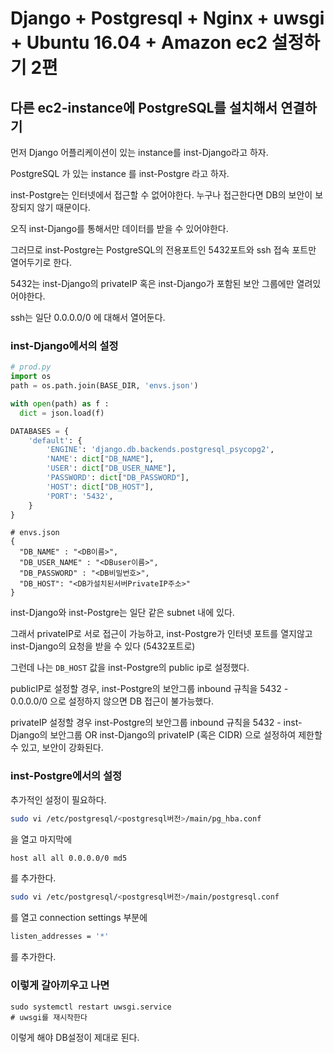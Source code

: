# Django + Postgresql + Nginx + uwsgi + Ubuntu 16.04 + Amazon ec2 설정하기 2편



## 다른 ec2-instance에 PostgreSQL를 설치해서 연결하기

먼저 Django 어플리케이션이 있는 instance를 inst-Django라고 하자.

PostgreSQL 가 있는 instance 를 inst-Postgre 라고 하자.

inst-Postgre는 인터넷에서 접근할 수 없어야한다. 누구나 접근한다면 DB의 보안이 보장되지 않기 때문이다.

오직 inst-Django를 통해서만 데이터를 받을 수 있어야한다.

그러므로 inst-Postgre는 PostgreSQL의 전용포트인 5432포트와 ssh 접속 포트만 열어두기로 한다.

5432는 inst-Django의 privateIP 혹은 inst-Django가 포함된 보안 그룹에만 열려있어야한다.

ssh는 일단 0.0.0.0/0 에 대해서 열어둔다.

###  inst-Django에서의 설정


```python
# prod.py
import os
path = os.path.join(BASE_DIR, 'envs.json')

with open(path) as f :
  dict = json.load(f)

DATABASES = {
    'default': {
        'ENGINE': 'django.db.backends.postgresql_psycopg2',
        'NAME': dict["DB_NAME"],
        'USER': dict["DB_USER_NAME"],
        'PASSWORD': dict["DB_PASSWORD"],
        'HOST': dict["DB_HOST"],
        'PORT': '5432',
    }
}
```

```
# envs.json
{
  "DB_NAME" : "<DB이름>",
  "DB_USER_NAME" : "<DBuser이름>",
  "DB_PASSWORD" : "<DB비밀번호>",
  "DB_HOST": "<DB가설치된서버PrivateIP주소>"
}

```

inst-Django와 inst-Postgre는 일단 같은 subnet 내에 있다.

그래서 privateIP로 서로 접근이 가능하고, inst-Postgre가 인터넷 포트를 열지않고 inst-Django의 요청을 받을 수 있다 (5432포트로)

그런데 나는 `DB_HOST` 값을 inst-Postgre의 public ip로 설정했다.

publicIP로 설정할 경우, inst-Postgre의 보안그룹 inbound 규칙을 5432 - 0.0.0.0/0 으로 설정하지 않으면 DB 접근이 불가능했다.

privateIP 설정할 경우 inst-Postgre의 보안그룹 inbound 규칙을 5432 - inst-Django의 보안그룹 OR inst-Django의 privateIP (혹은 CIDR) 으로 설정하여 제한할 수 있고, 보안이 강화된다.


### inst-Postgre에서의 설정

추가적인 설정이 필요하다.

```bash
sudo vi /etc/postgresql/<postgresql버전>/main/pg_hba.conf
```

을 열고 마지막에

```bash
host all all 0.0.0.0/0 md5
```
를 추가한다.


```bash
sudo vi /etc/postgresql/<postgresql버전>/main/postgresql.conf
```
를 열고 connection settings 부분에

```bash
listen_addresses = '*'
```
를 추가한다.


### 이렇게 갈아끼우고 나면

```
sudo systemctl restart uwsgi.service
# uwsgi를 재시작한다
```

이렇게 해야 DB설정이 제대로 된다.
